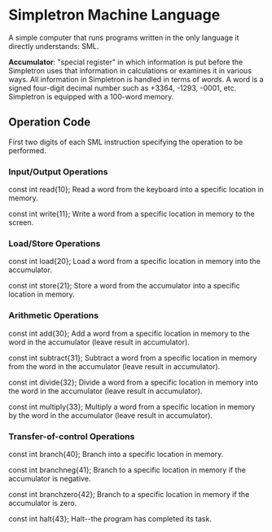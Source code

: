 # Simpletron Machine Language

A simple computer that runs programs written in the only language
it directly understands: SML.

**Accumulator**: "special register" in which information is put before the Simpletron uses that information
in calculations or examines it in various ways. All information in Simpletron is handled in terms of _words_.
A word is a signed four-digit decimal number such as +3364, -1293, -0001, etc. Simpletron is equipped with a 100-word memory.

## Operation Code
First two digits of each SML instruction specifying the operation to be performed.

### Input/Output Operations
const int read{10}; Read a word from the keyboard into a specific location in memory.

const int write{11}; Write a word from a specific location in memory to the screen.

### Load/Store Operations
const int load{20}; Load a word from a specific location in memory into the accumulator.

const int store{21}; Store a word from the accumulator into a specific location in memory.

### Arithmetic Operations
const int add{30}; Add a word from a specific location in memory to the word in the accumulator 
(leave result in accumulator).

const int subtract{31}; Subtract a word from a specific location in memory from the word in the accumulator 
(leave result in accumulator).

const int divide{32}; Divide a word from a specific location in memory into the word in the accumulator
(leave result in accumulator).

const int multiply{33}; Multiply a word from a specific location in memory by the word in the accumulator
(leave result in accumulator).

### Transfer-of-control Operations
const int branch{40}; Branch into a specific location in memory.

const int branchneg{41}; Branch to a specific location in memory if the accumulator is negative.

const int branchzero{42}; Branch to a specific location in memory if the accumulator is zero.

const int halt{43}; Halt--the program has completed its task.